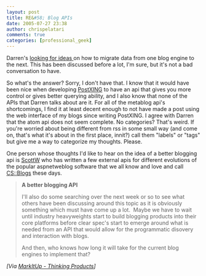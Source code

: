 ```yaml
---
layout: post
title: RE&#58; Blog APIs
date: 2005-07-27 23:38
author: chrispelatari
comments: true
categories: [professional_geek]
---
```


<p>Darren's <a href="http://markitup.com/Posts/Post.aspx?postId=823c0159-e081-46a7-ba96-b212aed5df26">looking
for ideas </a>on how to migrate data from one blog engine to the next. This has
been discussed before a lot, I'm sure, but it's not a bad conversation to
have.</p>
<p>So what's the answer? Sorry, I don't have that. I know that it would have
been nice when developing <a href="http://PostXING.url123.com/main">PostXING</a> to have an api that
gives you more control or gives better querying ability, and I also know that
none of the APIs that Darren talks about are it. For all of the metablog api's
shortcomings, I find it at least decent enough to not have made a post using the
web interface of my blogs since writing PostXING. I agree with Darren that the
atom api does not seem complete. No categories? That's weird. If you're worried
about being different from rss in some small way (and come on, that's what it's
about in the first place, innit?) call them "labels" or "tags" but give me a way
to categorize my thoughts. Please.</p>
<p>One person whose thoughts I'd like to hear on the idea of a better blogging
api is <a href="http://scottwater.com/blog">ScottW</a> who has written a
few external apis for different evolutions of the popular aspnetweblog software
that we all know and love and call <a href="http://communityserver.org">CS::Blogs</a> these days. <img alt="" hspace="0" src="http://www.chrisfrazier.net/blog/emoticons/emotion-1.gif" align="baseline" border="0" /></p>
<blockquote>
  <p><strong>A better blogging API</strong></p>
  <p>I'll also do some searching over the next week or so to see what others
  have been discussing around this topic as it is obviously something which must
  have come up a lot.  Maybe we have to wait until industry heavyweights
  start to build blogging products into their core platforms before clear spec's
  start to emerge around what is needed from an API that would allow for the
  programmatic disovery and interaction with blogs.  </p>
  <p>And then, who knows how long it will take for the current blog engines to
  implement that?</p></blockquote><i>[Via <a href="http://MarkItUp.com/Posts/Post.aspx?postId=823c0159-e081-46a7-ba96-b212aed5df26">MarkItUp
- Thinking Products</a>]</i>
